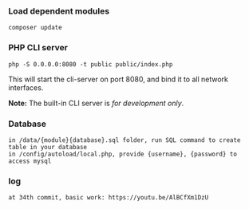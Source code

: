 ### Load dependent modules

    composer update

### PHP CLI server

    php -S 0.0.0.0:8080 -t public public/index.php

This will start the cli-server on port 8080, and bind it to all network
interfaces.

**Note:** The built-in CLI server is *for development only*.

### Database

    in /data/{module}{database}.sql folder, run SQL command to create table in your database 
    in /config/autoload/local.php, provide {username}, {password} to access mysql
    
### log

    at 34th commit, basic work: https://youtu.be/AlBCfXm1DzU

